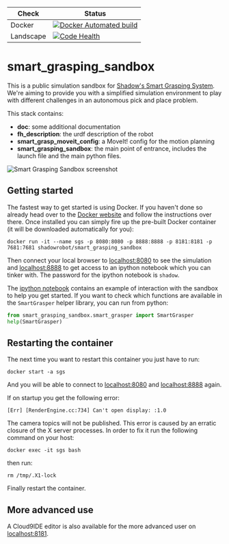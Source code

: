 | Check  | Status |
|---------------|--------|
| Docker | [![Docker Automated build](https://img.shields.io/docker/automated/shadowrobot/smart_grasping_sandbox.svg)](https://hub.docker.com/r/shadowrobot/smart_grasping_sandbox) |
| Landscape | [![Code Health](https://landscape.io/github/shadow-robot/smart_grasping_sandbox/master/landscape.svg?style=flat)](https://landscape.io/github/shadow-robot/smart_grasping_sandbox/master) |

# smart_grasping_sandbox

This is a public simulation sandbox for [Shadow's Smart Grasping System](https://www.shadowrobot.com/shadow-smart-grasping-system/). We're aiming to provide you with a simplified simulation environment to play with different challenges in an autonomous pick and place problem.

This stack contains:
* **doc**: some additional documentation
* **fh_description**: the urdf description of the robot
* **smart_grasp_moveit_config**: a MoveIt! config for the motion planning
* **smart_grasping_sandbox**: the main point of entrance, includes the launch file and the main python files.

![Smart Grasping Sandbox screenshot](doc/img/smart_grasping_sandbox.png)

## Getting started

The fastest way to get started is using Docker. If you haven't done so already head over to the [Docker website](https://www.docker.com/) and follow the instructions over there. Once installed you can simply fire up the pre-built Docker container (it will be downloaded automatically for you):

```
docker run -it --name sgs -p 8080:8080 -p 8888:8888 -p 8181:8181 -p 7681:7681 shadowrobot/smart_grasping_sandbox
```

Then connect your local browser to [localhost:8080](http://localhost:8080) to see the simulation and [localhost:8888](http://localhost:8888) to get access to an ipython notebook which you can tinker with. The password for the ipython notebook is `shadow`.

The [ipython notebook](http://localhost:8888) contains an example of interaction with the sandbox to help you get started. If you want to check which functions are available in the `SmartGrasper` helper library, you can run from python:

```python
from smart_grasping_sandbox.smart_grasper import SmartGrasper
help(SmartGrasper)
```

## Restarting the container

The next time you want to restart this container you just have to run:

```
docker start -a sgs
```

And you will be able to connect to [localhost:8080](http://localhost:8080) and [localhost:8888](http://localhost:8888) again.

If on startup you get the following error: 
```
[Err] [RenderEngine.cc:734] Can't open display: :1.0
```
The camera topics will not be published. This error is caused by an erratic closure of the X server processes. In order to fix it run the following command on your host:
```
docker exec -it sgs bash
```
then run:

```
rm /tmp/.X1-lock
```

Finally restart the container.

## More advanced use

A Cloud9IDE editor is also available for the more advanced user on [localhost:8181](http://localhost:8181).
